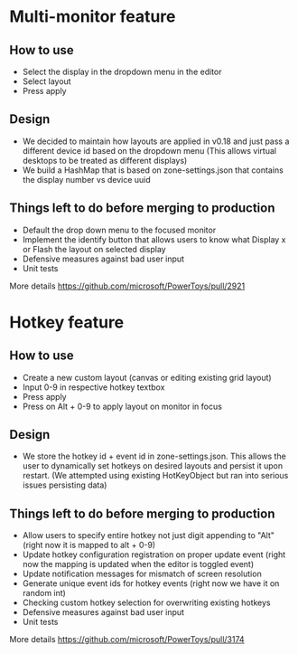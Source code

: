 # Multi-monitor feature
## How to use
- Select the display in the dropdown menu in the editor
- Select layout
- Press apply
## Design
- We decided to maintain how layouts are applied in v0.18 and just pass a different device id based on the dropdown menu (This allows virtual desktops to be treated as different displays)
- We build a HashMap that is based on zone-settings.json that contains the display number vs device uuid 
## Things left to do before merging to production
- Default the drop down menu to the focused monitor
- Implement the identify button that allows users to know what Display x or Flash the layout on selected display
- Defensive measures against bad user input
- Unit tests

More details https://github.com/microsoft/PowerToys/pull/2921

# Hotkey feature
## How to use
- Create a new custom layout (canvas or editing existing grid layout)
- Input 0-9 in respective hotkey textbox
- Press apply
- Press on Alt + 0-9 to apply layout on monitor in focus
## Design
- We store the hotkey id + event id in zone-settings.json. This allows the user to dynamically set hotkeys on desired layouts and persist it upon restart. (We attempted using existing HotKeyObject but ran into serious issues persisting data)
## Things left to do before merging to production
- Allow users to specify entire hotkey not just digit appending to "Alt" (right now it is mapped to alt + 0-9)
- Update hotkey configuration registration on proper update event (right now the mapping is updated when the editor is toggled event)
- Update notification messages for mismatch of screen resolution
- Generate unique event ids for hotkey events (right now we have it on random int)
- Checking custom hotkey selection for overwriting existing hotkeys
- Defensive measures against bad user input
- Unit tests

More details https://github.com/microsoft/PowerToys/pull/3174
